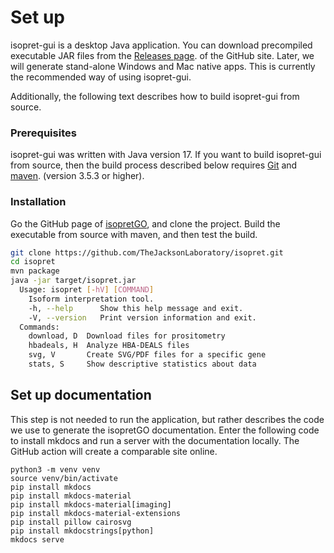 # Set up


isopret-gui is a desktop Java application. You can download precompiled executable
JAR files from the [Releases page](https://github.com/TheJacksonLaboratory/isopret/releases).
of the GitHub site. Later, we will generate stand-alone Windows and Mac native apps.
This is currently the recommended way of using isopret-gui.


Additionally, the following text describes how to build isopret-gui from source.


### Prerequisites


isopret-gui was written with Java version 17. If you want to
build isopret-gui from source, then the build process described below requires
[Git](https://git-scm.com/book/en/v2) and [maven](https://maven.apache.org/install.html). (version 3.5.3 or higher).


### Installation


Go the GitHub page of [isopretGO](https://github.com/TheJacksonLaboratory/isopretGO), and clone the project.
Build the executable from source with maven, and then test the build.

```bash
git clone https://github.com/TheJacksonLaboratory/isopret.git
cd isopret
mvn package
java -jar target/isopret.jar
  Usage: isopret [-hV] [COMMAND]
    Isoform interpretation tool.
    -h, --help      Show this help message and exit.
    -V, --version   Print version information and exit.
  Commands:
    download, D  Download files for prositometry
    hbadeals, H  Analyze HBA-DEALS files
    svg, V       Create SVG/PDF files for a specific gene
    stats, S     Show descriptive statistics about data
```





## Set up documentation

This step is not needed to run the application, but rather describes the code we use to 
generate the isopretGO documentation.
Enter the following code to install mkdocs and run a server with the documentation locally. 
The GitHub action will create a comparable site online.

```
python3 -m venv venv
source venv/bin/activate
pip install mkdocs
pip install mkdocs-material
pip install mkdocs-material[imaging]
pip install mkdocs-material-extensions
pip install pillow cairosvg
pip install mkdocstrings[python]
mkdocs serve
```






